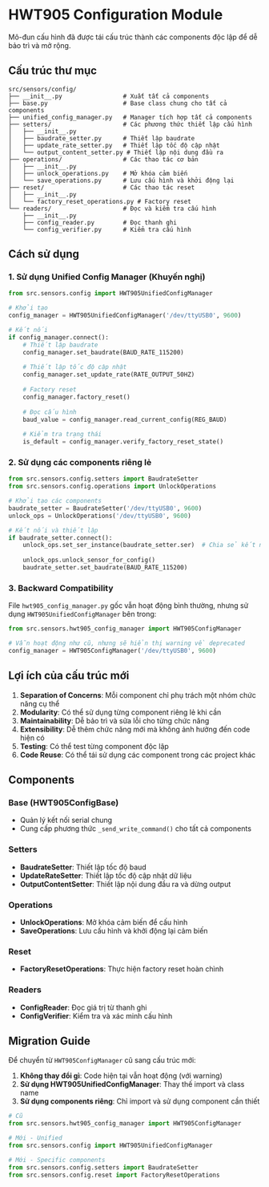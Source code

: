 # HWT905 Configuration Module

Mô-đun cấu hình đã được tái cấu trúc thành các components độc lập để dễ bảo trì và mở rộng.

## Cấu trúc thư mục

```
src/sensors/config/
├── __init__.py                 # Xuất tất cả components
├── base.py                     # Base class chung cho tất cả components
├── unified_config_manager.py   # Manager tích hợp tất cả components
├── setters/                    # Các phương thức thiết lập cấu hình
│   ├── __init__.py
│   ├── baudrate_setter.py      # Thiết lập baudrate
│   ├── update_rate_setter.py   # Thiết lập tốc độ cập nhật
│   └── output_content_setter.py # Thiết lập nội dung đầu ra
├── operations/                 # Các thao tác cơ bản
│   ├── __init__.py
│   ├── unlock_operations.py    # Mở khóa cảm biến
│   └── save_operations.py      # Lưu cấu hình và khởi động lại
├── reset/                      # Các thao tác reset
│   ├── __init__.py
│   └── factory_reset_operations.py # Factory reset
└── readers/                    # Đọc và kiểm tra cấu hình
    ├── __init__.py
    ├── config_reader.py        # Đọc thanh ghi
    └── config_verifier.py      # Kiểm tra cấu hình
```

## Cách sử dụng

### 1. Sử dụng Unified Config Manager (Khuyến nghị)

```python
from src.sensors.config import HWT905UnifiedConfigManager

# Khởi tạo
config_manager = HWT905UnifiedConfigManager('/dev/ttyUSB0', 9600)

# Kết nối
if config_manager.connect():
    # Thiết lập baudrate
    config_manager.set_baudrate(BAUD_RATE_115200)
    
    # Thiết lập tốc độ cập nhật
    config_manager.set_update_rate(RATE_OUTPUT_50HZ)
    
    # Factory reset
    config_manager.factory_reset()
    
    # Đọc cấu hình
    baud_value = config_manager.read_current_config(REG_BAUD)
    
    # Kiểm tra trạng thái
    is_default = config_manager.verify_factory_reset_state()
```

### 2. Sử dụng các components riêng lẻ

```python
from src.sensors.config.setters import BaudrateSetter
from src.sensors.config.operations import UnlockOperations

# Khởi tạo các components
baudrate_setter = BaudrateSetter('/dev/ttyUSB0', 9600)
unlock_ops = UnlockOperations('/dev/ttyUSB0', 9600)

# Kết nối và thiết lập
if baudrate_setter.connect():
    unlock_ops.set_ser_instance(baudrate_setter.ser)  # Chia sẻ kết nối
    
    unlock_ops.unlock_sensor_for_config()
    baudrate_setter.set_baudrate(BAUD_RATE_115200)
```

### 3. Backward Compatibility

File `hwt905_config_manager.py` gốc vẫn hoạt động bình thường, nhưng sử dụng `HWT905UnifiedConfigManager` bên trong:

```python
from src.sensors.hwt905_config_manager import HWT905ConfigManager

# Vẫn hoạt động như cũ, nhưng sẽ hiển thị warning về deprecated
config_manager = HWT905ConfigManager('/dev/ttyUSB0', 9600)
```

## Lợi ích của cấu trúc mới

1. **Separation of Concerns**: Mỗi component chỉ phụ trách một nhóm chức năng cụ thể
2. **Modularity**: Có thể sử dụng từng component riêng lẻ khi cần
3. **Maintainability**: Dễ bảo trì và sửa lỗi cho từng chức năng
4. **Extensibility**: Dễ thêm chức năng mới mà không ảnh hưởng đến code hiện có
5. **Testing**: Có thể test từng component độc lập
6. **Code Reuse**: Có thể tái sử dụng các component trong các project khác

## Components

### Base (HWT905ConfigBase)
- Quản lý kết nối serial chung
- Cung cấp phương thức `_send_write_command()` cho tất cả components

### Setters
- **BaudrateSetter**: Thiết lập tốc độ baud
- **UpdateRateSetter**: Thiết lập tốc độ cập nhật dữ liệu
- **OutputContentSetter**: Thiết lập nội dung đầu ra và dừng output

### Operations
- **UnlockOperations**: Mở khóa cảm biến để cấu hình
- **SaveOperations**: Lưu cấu hình và khởi động lại cảm biến

### Reset
- **FactoryResetOperations**: Thực hiện factory reset hoàn chình

### Readers
- **ConfigReader**: Đọc giá trị từ thanh ghi
- **ConfigVerifier**: Kiểm tra và xác minh cấu hình

## Migration Guide

Để chuyển từ `HWT905ConfigManager` cũ sang cấu trúc mới:

1. **Không thay đổi gì**: Code hiện tại vẫn hoạt động (với warning)
2. **Sử dụng HWT905UnifiedConfigManager**: Thay thế import và class name
3. **Sử dụng components riêng**: Chỉ import và sử dụng component cần thiết

```python
# Cũ
from src.sensors.hwt905_config_manager import HWT905ConfigManager

# Mới - Unified
from src.sensors.config import HWT905UnifiedConfigManager

# Mới - Specific components
from src.sensors.config.setters import BaudrateSetter
from src.sensors.config.reset import FactoryResetOperations
```
